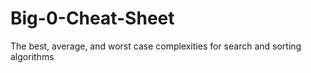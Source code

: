 # Big-0-Cheat-Sheet
The best, average, and worst case complexities for search and sorting algorithms
